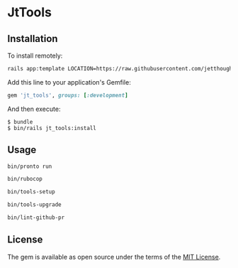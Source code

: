 # JtTools

## Installation

To install remotely:

```bash
rails app:template LOCATION=https://raw.githubusercontent.com/jetthoughts/jt_tools/master/template.rb
```

Add this line to your application's Gemfile:

```ruby
gem 'jt_tools', groups: [:development]
```

And then execute:

    $ bundle
    $ bin/rails jt_tools:install


## Usage

```bash
bin/pronto run
```

```bash
bin/rubocop
```

```bash
bin/tools-setup
```

```bash
bin/tools-upgrade
```

```bash
bin/lint-github-pr
```

## License

The gem is available as open source under the terms of the [MIT License](https://opensource.org/licenses/MIT).
